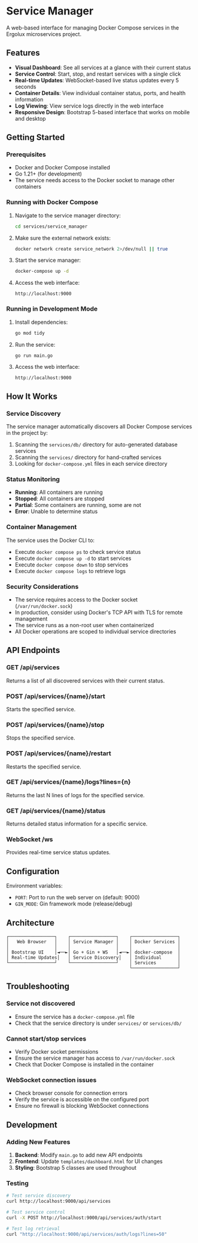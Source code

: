 # Service Manager

A web-based interface for managing Docker Compose services in the Ergolux microservices project.

## Features

- **Visual Dashboard**: See all services at a glance with their current status
- **Service Control**: Start, stop, and restart services with a single click
- **Real-time Updates**: WebSocket-based live status updates every 5 seconds
- **Container Details**: View individual container status, ports, and health information
- **Log Viewing**: View service logs directly in the web interface
- **Responsive Design**: Bootstrap 5-based interface that works on mobile and desktop

## Getting Started

### Prerequisites

- Docker and Docker Compose installed
- Go 1.21+ (for development)
- The service needs access to the Docker socket to manage other containers

### Running with Docker Compose

1. Navigate to the service manager directory:

   ```bash
   cd services/service_manager
   ```

2. Make sure the external network exists:

   ```bash
   docker network create service_network 2>/dev/null || true
   ```

3. Start the service manager:

   ```bash
   docker-compose up -d
   ```

4. Access the web interface:
   ```
   http://localhost:9000
   ```

### Running in Development Mode

1. Install dependencies:

   ```bash
   go mod tidy
   ```

2. Run the service:

   ```bash
   go run main.go
   ```

3. Access the web interface:
   ```
   http://localhost:9000
   ```

## How It Works

### Service Discovery

The service manager automatically discovers all Docker Compose services in the project by:

1. Scanning the `services/db/` directory for auto-generated database services
2. Scanning the `services/` directory for hand-crafted services
3. Looking for `docker-compose.yml` files in each service directory

### Status Monitoring

- **Running**: All containers are running
- **Stopped**: All containers are stopped
- **Partial**: Some containers are running, some are not
- **Error**: Unable to determine status

### Container Management

The service uses the Docker CLI to:

- Execute `docker compose ps` to check service status
- Execute `docker compose up -d` to start services
- Execute `docker compose down` to stop services
- Execute `docker compose logs` to retrieve logs

### Security Considerations

- The service requires access to the Docker socket (`/var/run/docker.sock`)
- In production, consider using Docker's TCP API with TLS for remote management
- The service runs as a non-root user when containerized
- All Docker operations are scoped to individual service directories

## API Endpoints

### GET /api/services

Returns a list of all discovered services with their current status.

### POST /api/services/{name}/start

Starts the specified service.

### POST /api/services/{name}/stop

Stops the specified service.

### POST /api/services/{name}/restart

Restarts the specified service.

### GET /api/services/{name}/logs?lines={n}

Returns the last N lines of logs for the specified service.

### GET /api/services/{name}/status

Returns detailed status information for a specific service.

### WebSocket /ws

Provides real-time service status updates.

## Configuration

Environment variables:

- `PORT`: Port to run the web server on (default: 9000)
- `GIN_MODE`: Gin framework mode (release/debug)

## Architecture

```
┌─────────────────┐    ┌─────────────────┐    ┌─────────────────┐
│   Web Browser   │    │ Service Manager │    │ Docker Services │
│                 │    │                 │    │                 │
│ Bootstrap UI    │◄──►│ Go + Gin + WS   │◄──►│ docker-compose  │
│ Real-time Updates│   │ Service Discovery│   │ Individual      │
└─────────────────┘    └─────────────────┘    │ Services        │
                                              └─────────────────┘
```

## Troubleshooting

### Service not discovered

- Ensure the service has a `docker-compose.yml` file
- Check that the service directory is under `services/` or `services/db/`

### Cannot start/stop services

- Verify Docker socket permissions
- Ensure the service manager has access to `/var/run/docker.sock`
- Check that Docker Compose is installed in the container

### WebSocket connection issues

- Check browser console for connection errors
- Verify the service is accessible on the configured port
- Ensure no firewall is blocking WebSocket connections

## Development

### Adding New Features

1. **Backend**: Modify `main.go` to add new API endpoints
2. **Frontend**: Update `templates/dashboard.html` for UI changes
3. **Styling**: Bootstrap 5 classes are used throughout

### Testing

```bash
# Test service discovery
curl http://localhost:9000/api/services

# Test service control
curl -X POST http://localhost:9000/api/services/auth/start

# Test log retrieval
curl "http://localhost:9000/api/services/auth/logs?lines=50"
```
